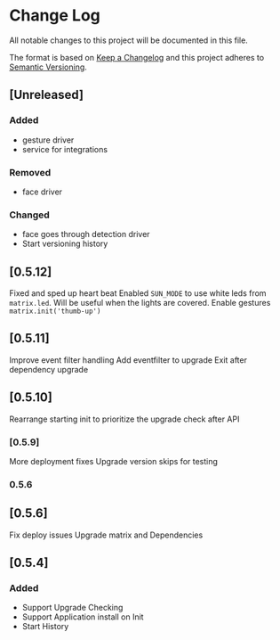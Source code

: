 # Change Log
All notable changes to this project will be documented in this file.

The format is based on [Keep a Changelog](http://keepachangelog.com/)
and this project adheres to [Semantic Versioning](http://semver.org/).

## [Unreleased]
### Added
- gesture driver
- service for integrations

### Removed
- face driver

### Changed
- face goes through detection driver
- Start versioning history

## [0.5.12]
Fixed and sped up heart beat
Enabled `SUN_MODE` to use white leds from `matrix.led`. Will be useful when the lights are covered.
Enable gestures `matrix.init('thumb-up')`


## [0.5.11]

Improve event filter handling
Add eventfilter to upgrade
Exit after dependency upgrade

## [0.5.10]
Rearrange starting init to prioritize the upgrade check after API


### [0.5.9]
More deployment fixes
Upgrade version skips for testing

### 0.5.6
## [0.5.6]
Fix deploy issues
Upgrade matrix and Dependencies

## [0.5.4]

### Added
* Support Upgrade Checking
* Support Application install on Init
* Start History
